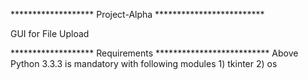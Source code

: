 ******************* Project-Alpha *************************

GUI for File Upload

******************* Requirements **************************
Above Python 3.3.3 is mandatory with following modules
        1) tkinter
        2) os
  
